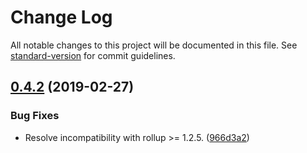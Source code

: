 # Change Log

All notable changes to this project will be documented in this file. See [standard-version](https://github.com/conventional-changelog/standard-version) for commit guidelines.

## [0.4.2](https://github.com/cfware/vinyl-rollup/compare/v0.4.1...v0.4.2) (2019-02-27)


### Bug Fixes

* Resolve incompatibility with rollup >= 1.2.5. ([966d3a2](https://github.com/cfware/vinyl-rollup/commit/966d3a2))
